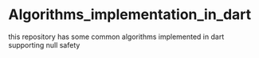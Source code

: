 # Algorithms_implementation_in_dart
 this repository has some common algorithms implemented in dart 
 supporting null safety 
